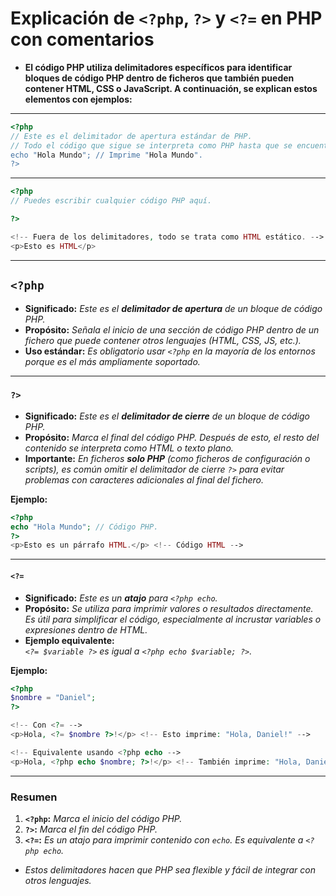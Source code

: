 <!-- Author: Daniel Benjamin Perez Morales -->
<!-- GitHub: https://github.com/DanielBenjaminPerezMoralesDev13 -->
<!-- GitLab: https://gitlab.com/DanielBenjaminPerezMoralesDev13 -->
<!-- Email: danielperezdev@proton.me -->

# **Explicación de `<?php`, `?>` y `<?=` en PHP con comentarios**

- **El código PHP utiliza delimitadores específicos para identificar bloques de código PHP dentro de ficheros que también pueden contener HTML, CSS o JavaScript. A continuación, se explican estos elementos con ejemplos:**

---

```php
<?php
// Este es el delimitador de apertura estándar de PHP.
// Todo el código que sigue se interpreta como PHP hasta que se encuentra el delimitador de cierre "?>".
echo "Hola Mundo"; // Imprime "Hola Mundo".
?>
```

---

```php
<?php
// Puedes escribir cualquier código PHP aquí.

?>

<!-- Fuera de los delimitadores, todo se trata como HTML estático. -->
<p>Esto es HTML</p>
```

---

## **`<?php`**

- **Significado:** *Este es el **delimitador de apertura** de un bloque de código PHP.*
- **Propósito:** *Señala el inicio de una sección de código PHP dentro de un fichero que puede contener otros lenguajes (HTML, CSS, JS, etc.).*
- **Uso estándar:** *Es obligatorio usar `<?php` en la mayoría de los entornos porque es el más ampliamente soportado.*

---

### **`?>`**

- **Significado:** *Este es el **delimitador de cierre** de un bloque de código PHP.*
- **Propósito:** *Marca el final del código PHP. Después de esto, el resto del contenido se interpreta como HTML o texto plano.*
- **Importante:** *En ficheros **solo PHP** (como ficheros de configuración o scripts), es común omitir el delimitador de cierre `?>` para evitar problemas con caracteres adicionales al final del fichero.*

**Ejemplo:**

```php
<?php
echo "Hola Mundo"; // Código PHP.
?>
<p>Esto es un párrafo HTML.</p> <!-- Código HTML -->
```

---

#### **`<?=`**

- **Significado:** *Este es un **atajo** para `<?php echo`.*
- **Propósito:** *Se utiliza para imprimir valores o resultados directamente. Es útil para simplificar el código, especialmente al incrustar variables o expresiones dentro de HTML.*
- **Ejemplo equivalente:**  
  *`<?= $variable ?>` es igual a `<?php echo $variable; ?>`.*

**Ejemplo:**

```php
<?php
$nombre = "Daniel";
?>

<!-- Con <?= -->
<p>Hola, <?= $nombre ?>!</p> <!-- Esto imprime: "Hola, Daniel!" -->

<!-- Equivalente usando <?php echo -->
<p>Hola, <?php echo $nombre; ?>!</p> <!-- También imprime: "Hola, Daniel!" -->
```

---

### **Resumen**

1. **`<?php`:** *Marca el inicio del código PHP.*
2. **`?>`:** *Marca el fin del código PHP.*
3. **`<?=`:** *Es un atajo para imprimir contenido con `echo`. Es equivalente a `<?php echo`.*

- *Estos delimitadores hacen que PHP sea flexible y fácil de integrar con otros lenguajes.*
